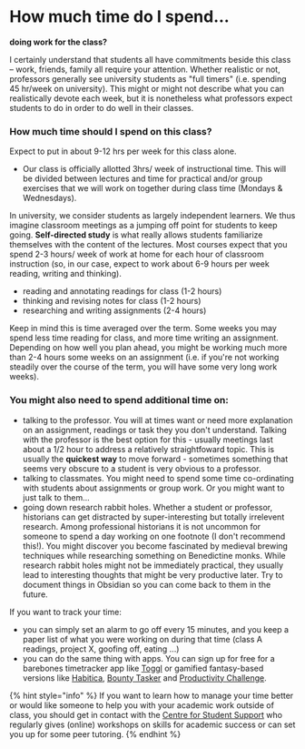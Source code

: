 # How much time do I spend...

**doing work for the class?**

I certainly understand that students all have commitments beside this class – work, friends, family all require your attention. Whether realistic or not, professors generally see university students as "full timers" (i.e. spending 45 hr/week on university). This might or might not describe what you can realistically devote each week, but it is nonetheless what professors expect students to do in order to do well in their classes.&#x20;

### How much time should I spend on this class?

Expect to put in about 9-12 hrs per week for this class alone.

* Our class is officially allotted 3hrs/ week of instructional time. This will be divided between lectures and time for practical and/or group exercises that we will work on together during class time (Mondays & Wednesdays).

In university, we consider students as largely independent learners. We thus imagine classroom meetings as a jumping off point for students to keep going. **Self-directed study** is what really allows students familiarize themselves with the content of the lectures. Most courses expect that you spend 2-3 hours/ week of work at home for each hour of classroom instruction (so, in our case, expect to work about 6-9 hours per week reading, writing and thinking).&#x20;

* reading and annotating readings for class (1-2 hours)
* thinking and revising notes for class (1-2 hours)&#x20;
* researching and writing assignments (2-4 hours)

Keep in mind this is time averaged over the term. Some weeks you may spend less time reading for class, and more time writing an assignment. Depending on how well you plan ahead, you might be working much more than 2-4 hours some weeks on an assignment (i.e. if you're not working steadily over the course of the term, you will have some very long work weeks).&#x20;

### You might also need to spend additional time on:

* talking to the professor. You will at times want or need more explanation on an assignment, readings or task they you don't understand. Talking with the professor is the best option for this - usually meetings last about a 1/2 hour to address a relatively straightfoward topic. This is usually the **quickest way** to move forward - sometimes something that seems very obscure to a student is very obvious to a professor.
* talking to classmates. You might need to spend some time co-ordinating with students about assignments or group work. Or you might want to just talk to them...
* going down research rabbit holes. Whether a student or professor, historians can get distracted by super-interesting but totally irrelevent research. Among professional historians it is not uncommon for someone to spend a day working on one footnote (I don't recommend this!). You might discover you become fascinated by medieval brewing techniques while researching something on Benedictine monks. While research rabbit holes might not be immediately practical, they usually lead to interesting thoughts that might be very productive later. Try to document things in Obsidian so you can come back to them in the future.&#x20;

If you want to track your time:

* you can simply set an alarm to go off every 15 minutes, and you keep a paper list of what you were working on during that time (class A readings, project X, goofing off, eating ...)
* you can do the same thing with apps. You can sign up for free for a barebones timetracker app like [Toggl](https://www.toggl.com) or gamified fantasy-based versions like [Habitica](https://habitica.com/static/home), [Bounty Tasker](https://apps.apple.com/us/app/bounty-tasker-gamify-your-tasks-and-to-do-list/id1229566216?ls=1) and [Productivity Challenge](https://apps.apple.com/us/app/productivity-challenge-timer/id1117766356).&#x20;

{% hint style="info" %}
If you want to learn how to manage your time better or would like someone to help you with your academic work outside of class, you should get in contact with the [Centre for Student Support](https://carleton.ca/csas/) who regularly gives (online) workshops on skills for academic success or can set you up for some peer tutoring.&#x20;
{% endhint %}
